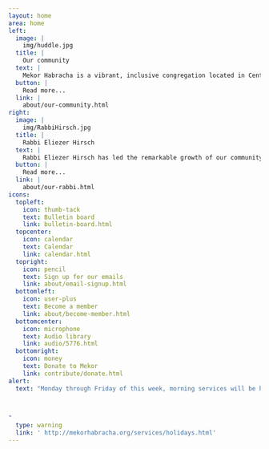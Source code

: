 ```yaml
---
layout: home
area: home
left:
  image: |
    img/huddle.jpg
  title: |
    Our community
  text: |
    Mekor Habracha is a vibrant, inclusive congregation located in Center City, Philadelphia. We have a diverse membership from all across the city. Jews of all ages and religious backgrounds are always welcome to participate in Mekor’s activities and Orthodox services.
  button: |
    Read more...
  link: |
    about/our-community.html
right:
  image: |
    img/RabbiHirsch.jpg
  title: |
    Rabbi Eliezer Hirsch
  text: |
    Rabbi Eliezer Hirsch has led the remarkable growth of our community since its inception. In his sermons and classes, he connects the lessons of the Torah portion and Jewish holidays with insights for everyday life, emphasizing the Torah’s eternal relevance for Jews of all backgrounds.
  button: |
    Read more...
  link: |
    about/our-rabbi.html
icons:
  topleft:
    icon: thumb-tack
    text: Bulletin board
    link: bulletin-board.html
  topcenter:
    icon: calendar
    text: Calendar
    link: calendar.html
  topright:
    icon: pencil
    text: Sign up for our emails
    link: about/email-signup.html
  bottomleft:
    icon: user-plus
    text: Become a member
    link: about/become-member.html
  bottomcenter:
    icon: microphone
    text: Audio library
    link: audio/5776.html
  bottomright:
    icon: money
    text: Donate to Mekor
    link: contribute/donate.html
alert:
  text: "Monday through Friday of this week, morning services will be held at 6:30am at the home of Deborah & Michael Schuman, where shiva is being observed, &Monday through Thursday, mincha/ma'ariv will be held there at 6:30pm. Please email the shul for the address. Click here for the remainder of the High Holiday Services Schedule.
  
 

" 
  type: warning
  link: ' http://mekorhabracha.org/services/holidays.html'
---
```


